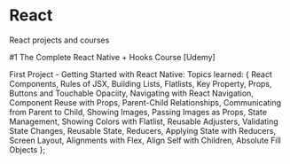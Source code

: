 # React
React projects and courses

#1 The Complete React Native + Hooks Course [Udemy]

First Project - Getting Started with React Native:
Topics learned: 
{
  React Components,
  Rules of JSX,
  Building Lists,
  Flatlists,
  Key Property,
  Props,
  Buttons and Touchable Opaciity,
  Navigating with React Navigation,
  Component Reuse with Props,
  Parent-Child Relationships,
  Communicating from Parent to Child,
  Showing Images,
  Passing Images as Props,
  State Management,
  Showing Colors with Flatlist,
  Reusable Adjusters,
  Validating State Changes,
  Reusable State,
  Reducers,
  Applying State with Reducers,
  Screen Layout,
  Alignments with Flex,
  Align Self with Children,
  Absolute Fill Objects
};
